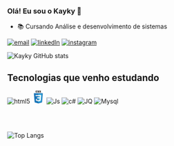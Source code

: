 ### Olá! Eu sou o Kayky 👋

- 📚 Cursando Análise e desenvolvimento de sistemas


[![email](https://img.shields.io/badge/Gmail-D14836?style=for-the-badge&logo=gmail&logoColor=white)](https://mail.google.com/mail/u/1/#inbox)
[![linkedln]( https://img.shields.io/badge/LinkedIn-0077B5?style=for-the-badge&logo=linkedin&logoColor=white)](https://www.linkedin.com/in/kayky-santos-2613a11b9/)
[![instagram](https://img.shields.io/badge/Instagram-E4405F?style=for-the-badge&logo=instagram&logoColor=white)](https://www.instagram.com/ksantos48/)


![Kayky GitHub stats](https://github-readme-stats.vercel.app/api?username=Kayky1812&show_icons=true&theme=radical)

## Tecnologias que venho estudando

<div style="display: inline_block">
<img src="https://img.shields.io/badge/HTML5-E34F26?style=for-the-badge&logo=html5&logoColor=white" alt="html5">
<img src="https://raw.githubusercontent.com/devicons/devicon/master/icons/css3/css3-original-wordmark.svg" width="30px" target="_blank">
<img src="https://img.shields.io/badge/JavaScript-323330?style=for-the-badge&logo=javascript&logoColor=F7DF1E" alt="Js">
<img src="https://img.shields.io/badge/C%23-239120?style=for-the-badge&logo=c-sharp&logoColor=white" alt="c#">
<img src="https://img.shields.io/badge/jQuery-0769AD?style=for-the-badge&logo=jquery&logoColor=white" alt="JQ">
<img src="https://img.shields.io/badge/MySQL-00000F?style=for-the-badge&logo=mysql&logoColor=white" alt="Mysql">

<br> <br>

![Top Langs](https://github-readme-stats.vercel.app/api/top-langs/?username=Kayky1812&layout=compact)

</div>

